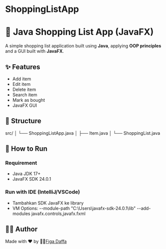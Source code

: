 # ShoppingListApp
# 🛒 Java Shopping List App (JavaFX)

A simple shopping list application built using **Java**, applying **OOP principles** and a GUI built with **JavaFX**.

## ✨ Features
- Add item
- Edit item
- Delete item
- Search item
- Mark as bought
- JavaFX GUI

## 📁 Structure
src/
│ └── ShoppingListApp.java
│ ├── Item.java
│ └── ShoppingList.java

## 🚀 How to Run

### Requirement
- Java JDK 17+
- JavaFX SDK 24.0.1

### Run with IDE (IntelliJ/VSCode)
- Tambahkan SDK JavaFX ke library
- VM Options:
--module-path "C:\Users\javafx-sdk-24.0.1\lib" --add-modules javafx.controls,javafx.fxml
## 👨‍💻 Author

Made with ❤️ by 👷‍♂️[Figa Daffa](https://github.com/figadafa/ShoppingListApp.git)

